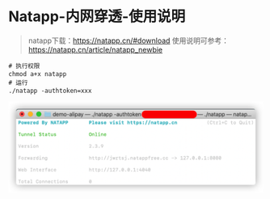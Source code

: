 # Natapp-内网穿透-使用说明

> natapp下载：https://natapp.cn/#download
> 使用说明可参考：https://natapp.cn/article/natapp_newbie

```shell
# 执行权限
chmod a+x natapp
# 运行
./natapp -authtoken=xxx
```

![natapp-run](./natapp-run.png)
